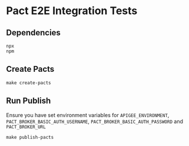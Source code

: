 # Pact E2E Integration Tests

## Dependencies

```
npx
npm
```

## Create Pacts

```
make create-pacts
```

## Run Publish

Ensure you have set environment variables for `APIGEE_ENVIRONMENT`, `PACT_BROKER_BASIC_AUTH_USERNAME`, `PACT_BROKER_BASIC_AUTH_PASSWORD` and `PACT_BROKER_URL`

```
make publish-pacts
```
